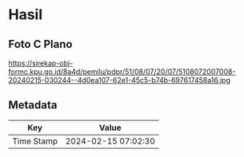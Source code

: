 # Hasil

## Foto C Plano

https://sirekap-obj-formc.kpu.go.id/8a4d/pemilu/pdpr/51/08/07/20/07/5108072007008-20240215-030244--4d0ea107-62e1-45c5-b74b-697617458a16.jpg


## Metadata

| Key        | Value               |
| ---------- | ------------------- |
| Time Stamp | 2024-02-15 07:02:30 |



